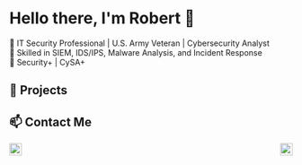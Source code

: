 # Hello there, I'm Robert 👋

🎯 IT Security Professional | U.S. Army Veteran | Cybersecurity Analyst  
🔐 Skilled in SIEM, IDS/IPS, Malware Analysis, and Incident Response  
📜 Security+ | CySA+

## 🚀 Projects


## 📫 Contact Me

[<img align="left" alt="Robert | LinkedIn" width="22px" src="https://cdn.jsdelivr.net/npm/simple-icons@v3/icons/linkedin.svg" />][linkedin]
[<img align="right" alt="Robert | Gmail" width="22px" src="https://upload.wikimedia.org/wikipedia/commons/7/7e/Gmail_icon_%282020%29.svg" />][gmail]


[linkedin]: https://linkedin.com/in/rsdenardi
[gmail]: rdenardi84@gmail.com
